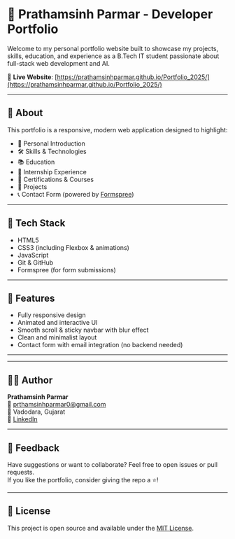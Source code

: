 # 💼 Prathamsinh Parmar - Developer Portfolio

Welcome to my personal portfolio website built to showcase my projects, skills, education, and experience as a B.Tech IT student passionate about full-stack web development and AI.

🔗 **Live Website**: [https://prathamsinhparmar.github.io/Portfolio_2025/](https://prathamsinhparmar.github.io/Portfolio_2025/)

---

## 📌 About

This portfolio is a responsive, modern web application designed to highlight:

- 🌟 Personal Introduction
- 🛠️ Skills & Technologies
- 📚 Education
- 💼 Internship Experience
- 🧠 Certifications & Courses
- 📁 Projects
- 📞 Contact Form (powered by [Formspree](https://formspree.io))

---

## 🧪 Tech Stack

- HTML5
- CSS3 (including Flexbox & animations)
- JavaScript
- Git & GitHub
- Formspree (for form submissions)

---

## 🚀 Features

- Fully responsive design
- Animated and interactive UI
- Smooth scroll & sticky navbar with blur effect
- Clean and minimalist layout
- Contact form with email integration (no backend needed)

---


---

## 🧑‍💻 Author

**Prathamsinh Parmar**  
📧 prthamsinhparmar0@gmail.com  
📍 Vadodara, Gujarat  
🔗 [LinkedIn](https://www.linkedin.com/in/prathamsinhparmar-2162a2300)

---

## 📢 Feedback

Have suggestions or want to collaborate? Feel free to open issues or pull requests.  
If you like the portfolio, consider giving the repo a ⭐!

---

## 📜 License

This project is open source and available under the [MIT License](LICENSE).


